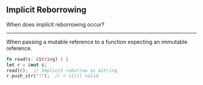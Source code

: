 ## Implicit Reborrowing

When does implicit reborrowing occur?

---

When passing a mutable reference to a function expecting an immutable reference.

```rust
fn read(s: &String) { }
let r = &mut s;
read(r);  // Implicit reborrow as &String
r.push_str("!");  // r still valid
```

